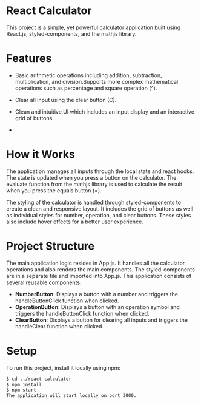 # React Calculator
This project is a simple, yet powerful calculator application built using React.js, styled-components, and the mathjs library.


# Features

- Basic arithmetic operations including addition, subtraction, multiplication, and division.Supports more complex mathematical operations such as percentage and square operation (^).
- Clear all input using the clear button (C).
- Clean and intuitive UI which includes an input display and an interactive grid of buttons.

- 
# How it Works
The application manages all inputs through the local state and react hooks. The state is updated when you press a button on the calculator. The evaluate function from the mathjs library is used to calculate the result when you press the equals button (=).

The styling of the calculator is handled through styled-components to create a clean and responsive layout. It includes the grid of buttons as well as individual styles for number, operation, and clear buttons. These styles also include hover effects for a better user experience.

# Project Structure 

The main application logic resides in App.js. It handles all the calculator operations and also renders the main components. The styled-components are in a separate file and imported into App.js.
This application consists of several reusable components:

- **NumberButton**: Displays a button with a number and triggers the handleButtonClick function when clicked.
- **OperationButton**: Displays a button with an operation symbol and triggers the handleButtonClick function when clicked.
- **ClearButton**: Displays a button for clearing all inputs and triggers the handleClear function when clicked.
  
# Setup
To run this project, install it locally using npm:

```bash
$ cd ../react-calculator
$ npm install
$ npm start
The application will start locally on port 3000.
```


